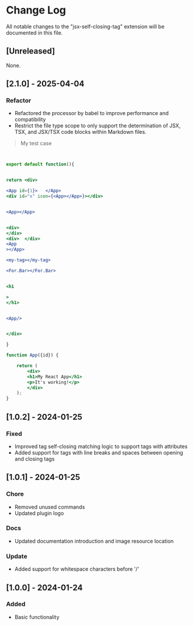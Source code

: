 # Change Log

All notable changes to the "jsx-self-closing-tag" extension will be documented in this file.

## [Unreleased]

None.

## [2.1.0] - 2025-04-04

### Refactor

- Refactored the processor by babel to improve performance and compatibility
- Restrict the file type scope to only support the determination of JSX, TSX, and JSX/TSX code blocks within Markdown
  files.

> My test case

```jsx


export default function(){


return <div>

<App id={1}>   </App>
<div id="x" icon={<App></App>}></div>


<App></App>


<div> 
</div>
<div>  </div>
<App     
></App>

<my-tag></my-tag>

<For.Bar></For.Bar>


<h1

>
</h1>


<App/>


</div>

}

function App({id}) {

    return (
        <div>
        <h1>My React App</h1>
        <p>It's working!</p>
        </div>
    );
}
```

## [1.0.2] - 2024-01-25

### Fixed

- Improved tag self-closing matching logic to support tags with attributes
- Added support for tags with line breaks and spaces between opening and closing tags

## [1.0.1] - 2024-01-25

### Chore

- Removed unused commands
- Updated plugin logo

### Docs

- Updated documentation introduction and image resource location

### Update

- Added support for whitespace characters before '/'

## [1.0.0] - 2024-01-24

### Added

- Basic functionality

